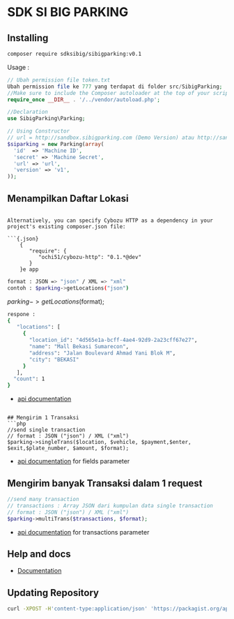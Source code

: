 SDK SI BIG PARKING
==================

## Installing
```bash
composer require sdksibig/sibigparking:v0.1
```

Usage : 

```php    
// Ubah permission file token.txt
Ubah permission file ke 777 yang terdapat di folder src/SibigParking; 
//Make sure to include the Composer autoloader at the top of your script.
require_once __DIR__ . '/../vendor/autoload.php'; 
```

```php    
//Declaration
use SibigParking\Parking;
```

```php    
// Using Constructor
// url = http://sandbox.sibigparking.com (Demo Version) atau http://sandbox.sibigparking.com (Live Version)
$siparking = new Parking(array(
  'id'  => 'Machine ID',
  'secret' => 'Machine Secret',
  'url' => 'url',
  'version' => 'v1',
));
```

## Menampilkan Daftar Lokasi
```   

Alternatively, you can specify Cybozu HTTP as a dependency in your project's existing composer.json file:

```{.json}
    {
       "require": {
          "ochi51/cybozu-http": "0.1.*@dev"
       }
    }e app
```

```sh
format : JSON => "json" / XML => "xml"
contoh : $parking->getLocations("json")
```

$parking->getLocations($format);

```sh
respone :
{
   "locations": [
     {
       "location_id": "4d565e1a-bcff-4ae4-92d9-2a23cff67e27",
       "name": "Mall Bekasi Sumarecon",
       "address": "Jalan Boulevard Ahmad Yani Blok M",
       "city": "BEKASI" 
     }
   ],
  "count": 1
}
```

- [api documentation](http://doc-sandbox.sibigparking.com/#lokasi)

```

## Mengirim 1 Transaksi
```php    
//send single transaction
// format : JSON ("json") / XML ("xml")
$parking->singleTrans($location, $vehicle, $payment,$enter, $exit,$plate_number, $amount, $format);
```
   - [api documentation](http://doc-sandbox.sibigparking.com/#transaksi-tunggal) for fields parameter

## Mengirim banyak Transaksi dalam 1 request 
```php
//send many transaction
// transactions : Array JSON dari kumpulan data single transaction
// format : JSON ("json") / XML ("xml")
$parking->multiTrans($transactions, $format);
```
 - [api documentation](http://doc-sandbox.sibigparking.com/#transaksi-jumlah-besar) for transactions parameter

## Help and docs

- [Documentation](http://doc-sandbox.sibigparking.com/)

## Updating Repository
```bash
curl -XPOST -H'content-type:application/json' 'https://packagist.org/api/update-package?username=Abdulhmid&apiToken=J3CPYd5EIS52A7Oay6cP' -d'{"repository":{"url":"https://github.com/Abdulhmid/sibig-php-sdk.git"}}'
```